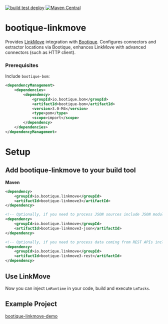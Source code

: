 <!--
  Licensed to ObjectStyle LLC under one
  or more contributor license agreements.  See the NOTICE file
  distributed with this work for additional information
  regarding copyright ownership.  The ObjectStyle LLC licenses
  this file to you under the Apache License, Version 2.0 (the
  "License"); you may not use this file except in compliance
  with the License.  You may obtain a copy of the License at

    http://www.apache.org/licenses/LICENSE-2.0

  Unless required by applicable law or agreed to in writing,
  software distributed under the License is distributed on an
  "AS IS" BASIS, WITHOUT WARRANTIES OR CONDITIONS OF ANY
  KIND, either express or implied.  See the License for the
  specific language governing permissions and limitations
  under the License.
  -->

[![build test deploy](https://github.com/bootique/bootique-linkmove/actions/workflows/maven.yml/badge.svg)](https://github.com/bootique/bootique-linkmove/actions/workflows/maven.yml)
[![Maven Central](https://img.shields.io/maven-central/v/io.bootique.linkmove/bootique-linkmove.svg?colorB=brightgreen)](https://search.maven.org/artifact/io.bootique.linkmove/bootique-linkmove/)

# bootique-linkmove

Provides [LinkMove](https://github.com/nhl/link-move) integration with [Bootique](http://bootique.io). Configures 
connectors and extractor locations via Bootique, enhances LinkMove with advanced connectors (such as HTTP client).

### Prerequisites

Include ```bootique-bom```:
```xml
<dependencyManagement>
    <dependencies>
        <dependency>
            <groupId>io.bootique.bom</groupId>
            <artifactId>bootique-bom</artifactId>
            <version>3.0-M4</version>
            <type>pom</type>
            <scope>import</scope>
        </dependency>
    </dependencies>
</dependencyManagement>
```
      
# Setup

## Add bootique-linkmove to your build tool
**Maven**
```xml
<dependency>
    <groupId>io.bootique.linkmove</groupId>
    <artifactId>bootique-linkmove3</artifactId>
</dependency>

<!-- Optionally, if you need to process JSON sources include JSON module-->
<dependency>
    <groupId>io.bootique.linkmove</groupId>
    <artifactId>bootique-linkmove3-json</artifactId>
</dependency>

<!-- Optionally, if you need to process data coming from REST APIs include REST module-->
<dependency>
    <groupId>io.bootique.linkmove</groupId>
    <artifactId>bootique-linkmove3-rest</artifactId>
</dependency>
```

## Use LinkMove

Now you can inject `LmRuntime` in your code, build and execute `LmTasks`. 

## Example Project

[bootique-linkmove-demo](https://github.com/bootique-examples/bootique-linkmove-demo)

